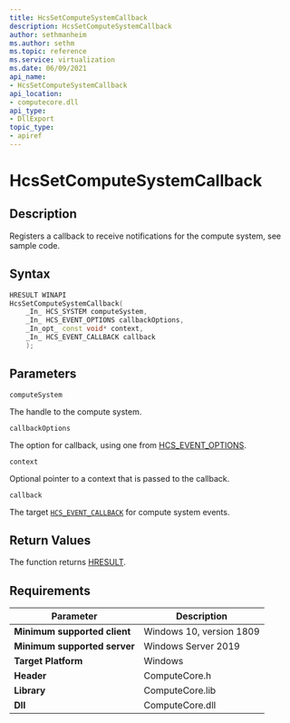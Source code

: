 ```yaml
---
title: HcsSetComputeSystemCallback
description: HcsSetComputeSystemCallback
author: sethmanheim
ms.author: sethm
ms.topic: reference
ms.service: virtualization
ms.date: 06/09/2021
api_name:
- HcsSetComputeSystemCallback
api_location:
- computecore.dll
api_type:
- DllExport
topic_type: 
- apiref
---
```

# HcsSetComputeSystemCallback

## Description

Registers a callback to receive notifications for the compute system, see sample code.

## Syntax

```cpp
HRESULT WINAPI
HcsSetComputeSystemCallback(
    _In_ HCS_SYSTEM computeSystem,
    _In_ HCS_EVENT_OPTIONS callbackOptions,
    _In_opt_ const void* context,
    _In_ HCS_EVENT_CALLBACK callback
    );
```

## Parameters

`computeSystem`

The handle to the compute system.

`callbackOptions`

The option for callback, using one from [HCS_EVENT_OPTIONS](./HCS_EVENT_OPTIONS.md).

`context`

Optional pointer to a context that is passed to the callback.

`callback`

The target [`HCS_EVENT_CALLBACK`](./HCS_EVENT_CALLBACK.md) for compute system events.

## Return Values

The function returns [HRESULT](./HCSHResult.md).

## Requirements

|Parameter|Description|
|---|---|
| **Minimum supported client** | Windows 10, version 1809 |
| **Minimum supported server** | Windows Server 2019 |
| **Target Platform** | Windows |
| **Header** | ComputeCore.h |
| **Library** | ComputeCore.lib |
| **Dll** | ComputeCore.dll |